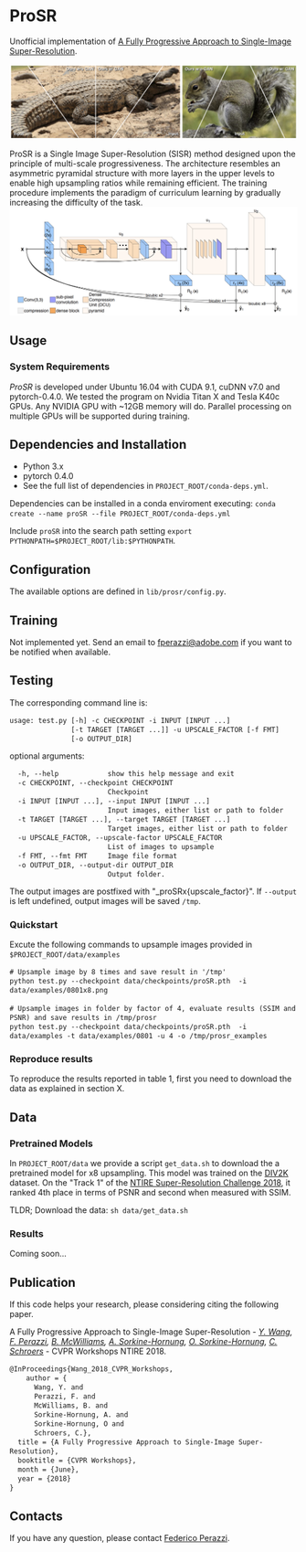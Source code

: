 # ProSR

Unofficial implementation of [A Fully Progressive Approach to Single-Image Super-Resolution](https://fperazzi.github.io/files/publications/prosr.pdf).

![](data/prosr-teaser.jpg)

ProSR is a Single Image Super-Resolution (SISR) method designed upon the principle of multi-scale progressiveness. The architecture resembles an asymmetric pyramidal structure with more layers in the upper levels to enable high upsampling ratios while remaining efficient. The training procedure implements the paradigm of curriculum learning by gradually increasing the difficulty of the task.
![](data/prosr-arch.jpg)

## Usage
### System Requirements
*ProSR* is developed under Ubuntu 16.04 with CUDA 9.1, cuDNN v7.0 and pytorch-0.4.0.
We tested the program on Nvidia Titan X and Tesla K40c GPUs. Any NVIDIA GPU with ~12GB memory will do. Parallel processing on multiple GPUs will be supported during training.

## Dependencies and Installation
  * Python 3.x
  * pytorch 0.4.0
  * See the full list of dependencies in `PROJECT_ROOT/conda-deps.yml`.

Dependencies can be installed in a conda enviroment executing:
`conda create --name proSR --file PROJECT_ROOT/conda-deps.yml`

Include `proSR` into the search path setting `export PYTHONPATH=$PROJECT_ROOT/lib:$PYTHONPATH`.

## Configuration
The available options are defined in `lib/prosr/config.py`.

## Training
Not implemented yet. Send an email to [fperazzi@adobe.com](fpearzzi@adobe.com) if you want to be notified when available.

## Testing
The corresponding command line is:

```
usage: test.py [-h] -c CHECKPOINT -i INPUT [INPUT ...]
               [-t TARGET [TARGET ...]] -u UPSCALE_FACTOR [-f FMT]
               [-o OUTPUT_DIR]
```
optional arguments:
```
  -h, --help            show this help message and exit
  -c CHECKPOINT, --checkpoint CHECKPOINT
                        Checkpoint
  -i INPUT [INPUT ...], --input INPUT [INPUT ...]
                        Input images, either list or path to folder
  -t TARGET [TARGET ...], --target TARGET [TARGET ...]
                        Target images, either list or path to folder
  -u UPSCALE_FACTOR, --upscale-factor UPSCALE_FACTOR
                        List of images to upsample
  -f FMT, --fmt FMT     Image file format
  -o OUTPUT_DIR, --output-dir OUTPUT_DIR
                        Output folder.
```


The output images are postfixed with "_proSRx{upscale_factor}". If `--output` is left undefined, output images will be saved `/tmp`.

### Quickstart
Excute the following commands to upsample images provided in `$PROJECT_ROOT/data/examples`
```
# Upsample image by 8 times and save result in '/tmp'
python test.py --checkpoint data/checkpoints/proSR.pth  -i data/examples/0801x8.png

# Upsample images in folder by factor of 4, evaluate results (SSIM and PSNR) and save results in /tmp/prosr
python test.py --checkpoint data/checkpoints/proSR.pth  -i data/examples -t data/examples/0801 -u 4 -o /tmp/prosr_examples
```

### Reproduce results
To reproduce the results reported in table 1, first you need to download the data as explained in section X.


## Data
### Pretrained Models
In `PROJECT_ROOT/data` we provide a script `get_data.sh` to download the a pretrained model for x8 upsampling. This model was trained on the [DIV2K](http://data.vision.ee.ethz.ch/cvl/DIV2K/DIV2K_train_HR.zip) dataset. On the "Track 1" of the [NTIRE Super-Resolution Challenge 2018](https://competitions.codalab.org/competitions/18015), it ranked 4th place in terms of PSNR and second when measured with SSIM.

TLDR; Download the data: `sh data/get_data.sh`

### Results
Coming soon...

## Publication
If this code helps your research, please considering citing the following paper.

A Fully Progressive Approach to Single-Image Super-Resolution - <i>[Y. Wang](https://yifita.github.io), [F. Perazzi](fperazzi.github.io), [B. McWilliams](https://www.inf.ethz.ch/personal/mcbrian/), [A. Sorkine-Hornung](http://www.ahornung.net/), [O. Sorkine-Hornung](http://igl.ethz.ch/people/sorkine/), [C. Schroers](https://www.disneyresearch.com/people/christopher-schroers/)</i> - CVPR Workshops NTIRE 2018.
```
@InProceedings{Wang_2018_CVPR_Workshops,
    author = {
      Wang, Y. and
      Perazzi, F. and
      McWilliams, B. and
      Sorkine-Hornung, A. and
      Sorkine-Hornung, O and
      Schroers, C.},
  title = {A Fully Progressive Approach to Single-Image Super-Resolution},
  booktitle = {CVPR Workshops},
  month = {June},
  year = {2018}
}
```

## Contacts
If you have any question, please contact [Federico Perazzi](fperazzi@adobe.com).


